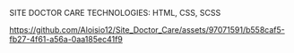 SITE DOCTOR CARE
TECHNOLOGIES: HTML, CSS, SCSS



https://github.com/Aloisio12/Site_Doctor_Care/assets/97071591/b558caf5-fb27-4f61-a56a-0aa185ec41f9

